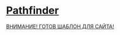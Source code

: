 ﻿# [Pathfinder](https://Brawlence.github.io/Pathfinder)

[ВНИМАНИЕ! ГОТОВ ШАБЛОН ДЛЯ САЙТА!](template.html)